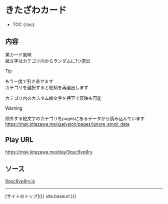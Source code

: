 # きたざわカード

* TOC
{:toc}

## 内容
某カード風味  
絵文字はカテゴリ内からランダムに1つ選出

> [!TIP]
> もう一度で引き直せます  
> カテゴリを選択すると絵柄を再選出します
> 
> カテゴリ内のカスタム絵文字を押下で反映も可能

> [!WARNING]
> 除外する絵文字のカテゴリをpagesにあるデータから読み込んでいます
> https://msk.kitazawa.me/@elysion/pages/ignore_emoji_data

## Play URL

https://msk.kitazawa.me/play/9quc8vp8ry

## ソース

[9quc8vp8ry.is](./../../src/kitazawa/9quc8vp8ry.is)

----

[サイトのトップ]({{ site.baseurl }})
